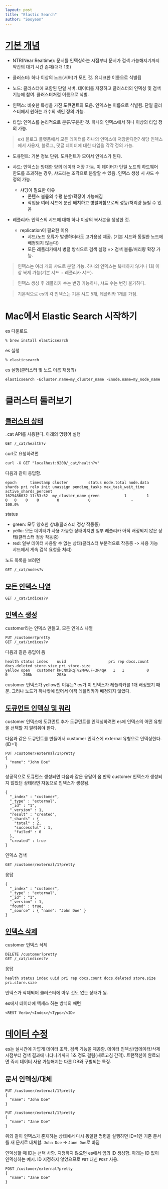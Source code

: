```yaml
---
layout: post
title: "Elastic Search"
author: "Sooyeon"
---
```

# [기본 개념](https://www.elastic.co/guide/kr/elasticsearch/reference/current/gs-basic-concepts.html)

- NTR(Near Realtime): 문서를 인덱싱하는 시점부터 문서가 검색 가능해지기까지 약간의 대기 시간 존재(대개 1초)


- 클러스터: 하나 이상의 노드(서버)가 모인 것. 유니크한 이름으로 식별됨


- 노드: 클러스터에 포함된 단일 서버. 데이터를 저장하고 클러스터의 인덱싱 및 검색 기능에 참여. 클러스터처럼 이름으로 식별.


- 인덱스: 비슷한 특성을 가진 도큐먼트의 모음. 인덱스는 이름으로 식별됨. 단일 클러스터에서 원하는 개수의 색인 정의 가능. 


- 타입: 인덱스를 논리적으로 분류/구분한 것. 하나의 인덱스에서 하나 이상의 타입 정의 가능.
>ex) 블로그 플랫폼에서 모든 데이터를 하나의 인덱스에 저장한다면? 해당 인덱스에서 사용자, 블로그, 댓글 데이터에 대한 타입을 각각 정의 가능.


- 도큐먼트: 기본 정보 단위. 도큐먼트가 모여서 인덱스가 된다.


- 샤드: 인덱스는 방대한 양의 데이터 저장 가능. 이 데이터가 단일 노드의 하드웨어 한도를 초과하는 경우, 샤드라는 조각으로 분할할 수 있음. 인덱스 생성 시 샤드 수 정의 가능.
    - 샤딩이 필요한 이유
        - 콘텐츠 볼륨의 수평 분할/확장이 가능해짐
        - 작업을 여러 샤드에 분산 배치하고 병렬화함으로써 성능/처리량 늘릴 수 있음
    

- 레플리카: 인덱스의 샤드에 대해 하나 이상의 복사본을 생성한 것.
    - replication이 필요한 이유
        - 샤드/노드 오류가 발생하더라도 고가용성 제공. (기본 샤드와 동일한 노드에 배정되지 않는다)
        - 모든 레플리카에서 병렬 방식으로 검색 실행 => 검색 볼륨/처리량 확장 가능.


> 인덱스는 여러 개의 샤드로 분할 가능. 하나의 인덱스는 복제하지 않거나 1회 이상 복제 가능(기본 샤드 + 레플리카 샤드).

> 인덱스 생성 후 레플리카 수는 변경 가능하나, 샤드 수는 변경 불가하다.

> 기본적으로 es의 각 인덱스는 기본 샤드 5개, 레플리카 1개를 가짐.

# Mac에서 Elastic Search 시작하기

es 다운로드
```
% brew install elasticsearch
```

es 실행
```
% elasticsearch
```

es 실행(클러스터 및 노드 이름 재정의)
```
elasticsearch -Ecluster.name=my_cluster_name -Enode.name=my_node_name
```

# 클러스터 둘러보기
## [클러스터 상태](https://www.elastic.co/guide/kr/elasticsearch/reference/current/gs-cluster-health.html)
_cat API를 사용한다.
아래의 명령어 실행
```
GET /_cat/health?v
```
curl로 요청하려면
```
curl -X GET "localhost:9200/_cat/health?v"
```

다음과 같이 응답함.
```
epoch      timestamp cluster         status node.total node.data shards pri relo init unassign pending_tasks max_task_wait_time active_shards_percent
1625486032 11:53:52  my_cluster_name green           1         1      0   0    0    0        0             0                  -                100.0%
```
status
- green: 모두 양호한 상태(클러스터 정상 작동중)
- yello: 모든 데이터가 사용 가능한 상태이지만 일부 레플리카 아직 배정되지 않은 상태(클러스터 정상 작동중)
- red: 일부 데이터 사용할 수 없는 상태(클러스터 부분적으로 작동중 -> 사용 가능 샤드에서 계속 검색 요청을 처리)

노드 목록을 보려면
```
GET /_cat/nodes?v
```

## [모든 인덱스 나열](https://www.elastic.co/guide/kr/elasticsearch/reference/current/gs-list-all-indices.html)
```
GET /_cat/indices?v
```

## [인덱스 생성](https://www.elastic.co/guide/kr/elasticsearch/reference/current/gs-create-index.html)
customer라는 인덱스 만들고, 모든 인덱스 나열
```
PUT /customer?pretty
GET /_cat/indices?v
```
다음과 같은 응답이 옴
```
health status index    uuid                   pri rep docs.count docs.deleted store.size pri.store.size
yellow open   customer kHCNmiRqTv2MvGuF-3R4qA   1   1          0            0       208b           208b
```
customer 인덱스가 yellow인 이유는?
es가 이 인덱스가 레플리카를 1개 배정했기 때문.
그러나 노드가 하나밖에 없어서 아직 레플리카가 배정되지 않았다.

## [도큐먼트 인덱싱 및 쿼리](https://www.elastic.co/guide/kr/elasticsearch/reference/current/gs-index-query.html)
customer 인덱스에 도큐먼트 추가
도큐먼트를 인덱싱하려면 es에 인덱스의 어떤 유형을 선택할 지 알려줘야 한다.


다음과 같은 도큐먼트를 만들어서 customer 인덱스에 external 유형으로 인덱싱한다. (ID=1)
```
PUT /customer/external/1?pretty
{
  "name": "John Doe"
}
```
성공적으로 도큐먼스 생성되면 다음과 같은 응답이 옴
만약 customer 인덱스가 생성되지 않았던 상태라면 자동으로 인덱스가 생성됨.
```
{
  "_index" : "customer",
  "_type" : "external",
  "_id" : "1",
  "_version" : 1,
  "result" : "created",
  "_shards" : {
    "total" : 2,
    "successful" : 1,
    "failed" : 0
  },
  "created" : true
}
```
인덱스 검색
```
GET /customer/external/1?pretty
```
응답
```
{
  "_index" : "customer",
  "_type" : "external",
  "_id" : "1",
  "_version" : 1,
  "found" : true,
  "_source" : { "name": "John Doe" }
}
```

## [인덱스 삭제](https://www.elastic.co/guide/kr/elasticsearch/reference/current/gs-delete-index.html)
customer 인덱스 삭제
```
DELETE /customer?pretty
GET /_cat/indices?v
```
응답
```
health status index uuid pri rep docs.count docs.deleted store.size pri.store.size
```
인덱스가 삭제되어 클러스터에 아무 것도 없는 상태가 됨.

es에서 데이터에 엑세스 하는 방식의 패턴
```
<REST Verb>/<Index>/<Type>/<ID>
```

# [데이터 수정](https://www.elastic.co/guide/kr/elasticsearch/reference/current/gs-modifying-data.html)
es는 실시간에 가깝게 데이터 조작, 검색 기능을 제공함.
데이터 인덱싱/업데이터/삭제 시점부터 검색 결과에 나타나기까지 1초 정도 걸림(새로고침 간격).
트랜잭션이 완료되면 즉시 데이터 사용 가능해지는 다른 DB와 구별되는 특징.

## 문서 인덱싱/대체
```
PUT /customer/external/1?pretty
{
  "name": "John Doe"
}

PUT /customer/external/1?pretty
{
  "name": "Jane Doe"
}
```
위와 같이 인덱스가 존재하는 상태에서 다시 동일한 명령을 실행하면 ID=1인 기존 문서를 새 문서로 대체함.
`John Doe` -> `Jane Doe`로 바뀜

인덱싱할 때 ID는 선택 사항. 지정하지 않으면 es에서 임의 ID 생성함.
아래는 ID 없이 인덱싱하는 예시.
ID 지정하지 않았으므로 `PUT` 대신 `POST` 사용.
```
POST /customer/external?pretty
{
  "name": "Jane Doe"
}
```